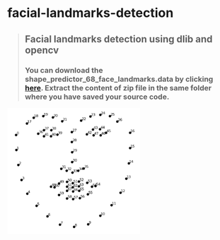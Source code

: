 # facial-landmarks-detection
> ## Facial landmarks detection using dlib and opencv
> ### You can download the shape_predictor_68_face_landmarks.data by clicking [here](http://dlib.net/files/shape_predictor_68_face_landmarks.dat.bz2). Extract the content of zip file in the same folder where you have saved your source code.

<img src = "facial landmarks image/landmarks.png" width = 300>
